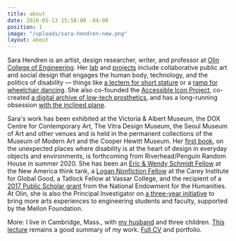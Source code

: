 ```yaml
---
title: about
date: 2016-05-13 15:58:00 -04:00
position: 1
image: "/uploads/sara-hendren-new.png"
layout: about
---
```



Sara Hendren is an artist, design researcher, writer, and professor at [Olin College of Engineering](http://www.olin.edu). Her [lab](http://aplusa.org/) and [projects](https://sarahendren.com/projects-lab/#project) include collaborative
public art and social design that engages
the human body, technology, and the politics of disability — things like [a lectern for short stature](http://aplusa.org/projects/alterpodium-amanda-cachia/) or a [ramp for wheelchair dancing](http://aplusa.org/projects/ramp-alice-sheppard/). She also co-founded the [Accessible Icon Project](https://sarahendren.com/projects-lab/accessible-icon-project/), co-created [a digital archive of low-tech prosthetics](https://sarahendren.com/projects-lab/engineering-at-home/), and has a long-running obsession [with the inclined plane](https://sarahendren.com/projects-lab/slope-intercept/).




Sara's work has been exhibited at the Victoria & Albert Museum, the DOX Centre for Contemporary Art, The Vitra Design Museum, the Seoul Museum of Art and other venues and is held in the permanent collections of the Museum of Modern Art  and the Cooper Hewitt Museum. Her [first book](https://sarahendren.com/2019/09/08/what-can-a-body-do/), on the unexpected places where disability is at the heart of design in everyday
objects and environments, is forthcoming from Riverhead/Penguin Random House in summer 2020. She has been an [Eric & Wendy Schmidt Fellow](https://www.newamerica.org/our-people/sara-hendren/) at the New America think tank, a [Logan Nonfiction Fellow](https://careyinstitute.org/index/sara-hendren/) at the Carey Institute for Global Good, a Tatlock Fellow at Vassar College, and
the recipient of a [2017 Public Scholar
grant](https://www.washingtonpost.com/entertainment/books/2017-neh-grants-encourage-great-scholarship-for-nonscholars-to-enjoy/2017/08/01/6e0e74f2-76e9-11e7-8f39-eeb7d3a2d304_story.html?utm_term=.2c5f820b38a4) from the National Endowment for the Humanities. At Olin, she
is also the Principal Investigator on [a
three-year initiative](http://www.olin.edu/collaborate/sketch-model/) to bring more arts experiences to engineering students and
faculty, supported by the Mellon Foundation.




More: I live in Cambridge, Mass., with [my husband](http://www.brianfunck.com/) and three children. [This lecture](https://vimeo.com/134764010) remains a good summary of my work. [Full CV](https://docs.google.com/document/d/1tEIkNOHSO_49yRCop_DkRHJEk1OQNQ5XUqPMvZbsYMk/edit#) and portfolio.